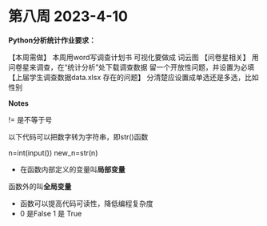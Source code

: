 # 第八周 2023-4-10

**Python分析统计作业要求：**

【本周需做】 本周用word写调查计划书 可视化要做成 词云图 【问卷星相关】 用问卷星来调查，在“统计分析”处下载调查数据 留一个开放性问题，并设置为必填 【上届学生调查数据data.xlsx 存在的问题】 分清楚应设置成单选还是多选，比如性别

**Notes**

!= 是不等于号

以下代码可以把数字转为字符串，即str()函数

n=int(input()) new_n=str(n)

- 在函数内部定义的变量叫**局部变量**

函数外的叫**全局变量**

- 函数可以提高代码可读性，降低编程复杂度
- 0 是False  1 是 True

